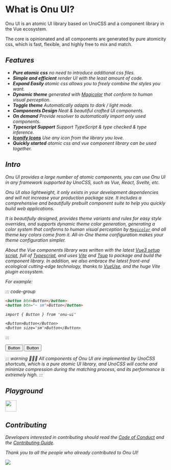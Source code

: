 # What is Onu UI?

Onu UI is an atomic UI library based on UnoCSS and a component library in the Vue ecosystem.

The core is opinionated and all components are generated by pure atomicity css, which is fast, flexible, and highly free to mix and match.

## <i i-carbon-delivery-parcel /> Features

<ul important="list-none pl-0">
<li flex="~ items-center gap-2" class="group">
<i i-carbon-badge shrink-0 group-hover:text-theme-500 />
<b shrink-0>Pure atomic css</b> no need to introduce additional css files.
</li>
<li flex="~ items-center gap-2" class="group">
<i i-carbon-ibm-watsonx-code-assistant-for-z-refactor shrink-0 group-hover:text-theme-500 />
<b shrink-0>Simple and efficient</b> render UI with the least amount of code.
</li>
<li flex="~ items-center gap-2" class="group">
<i i-carbon-ibm-watson-studio shrink-0 group-hover:text-theme-500 />
<b shrink-0>Expand Easily </b> atomic css allows you to freely combine the styles you want.
</li>
<li flex="~ items-center gap-2" class="group">
<i i-carbon-color-palette shrink-0 group-hover:text-theme-500 />
<b shrink-0>Dynamic theme</b> generated with <a href="https://github.com/zyyv/magic-color" target="_blank">Magicolor</a> that conform to human visual perception.
</li>
<li flex="~ items-center gap-2" class="group">
<i i-carbon-haze-night shrink-0 group-hover:text-theme-500 />
<b shrink-0>Toggle theme</b> Automatically adapts to dark / light mode.
</li>
<li flex="~ items-center gap-2" class="group">
<i i-carbon-heat-map-02 shrink-0 group-hover:text-theme-500 />
<b shrink-0>Components Design</b> Neat & beautiful crafted UI components.
</li>
<li flex="~ items-center gap-2" class="group">
<i i-carbon-join-inner shrink-0 group-hover:text-theme-500 />
<b shrink-0>On demand</b> Provide resolver to automatically import only used components.
</li>
<li flex="~ items-center gap-2" class="group">
<i i-carbon-types shrink-0 group-hover:text-theme-500 />
<b shrink-0>Typescript Support</b> Support TypeScript & type checked & type inference.
</li>
<li flex="~ items-center gap-2" class="group">
<i i-carbon-chart-bubble-packed shrink-0 group-hover:text-theme-500 />
<b shrink-0><a important-fw-600 href="https://icones.js.org/" target="_blank">Iconify Icons</a></b> Use any icon from the library you love.
</li>
<li flex="~ items-center gap-2" class="group">
<i i-carbon-chart-relationship shrink-0 group-hover:text-theme-500 />
<b shrink-0>Quickly started</b> atomic css and vue component library can be used together.
</li>
</ul>

## <i i-carbon-document-word-processor-reference /> Intro

Onu UI provides a large number of atomic components, you can use Onu UI in any framework supported by UnoCSS, such as Vue, React, Svelte, etc.

Onu UI also lightweight, it only exists in your development dependencies and will not increase your production package size. It includes a comprehensive and beautifully prebuilt component suite to help you quickly build web applications.

It is beautifully designed, provides theme variants and rules for easy style overrides, and supports dynamic theme color generation, generating a color system that conforms to human visual perception by [`Magicolor`](https://github.com/zyyv/magic-color) and all theme key colors come from it. All-in-One theme configuration makes your theme configuration simpler.

About the Vue components library was written with the latest [Vue3 setup script](https://vuejs.org/guide/typescript/composition-api.html), full of [Typescript](https://www.typescriptlang.org/), and uses [Vite](https://vitejs.dev/) and [Tsup](https://github.com/egoist/tsup) to package and build the component library. In addition, we also embrace the latest front-end ecological cutting-edge technology, thanks to [VueUse](https://vueuse.org/), and the huge Vite plugin ecosystem.

For example:

::: code-group
  ```html [unocss]
  <button btn>Button</button>
  <button btn="~ sm">Button</button>
  ```
  ```vue [vue]
  import { Button } from 'onu-ui'

  <Button>Button</Button>
  <Button size='sm'>Button</Button>
  ```
:::

<button btn>Button</button>
<button ml-2 btn="~ sm">Button</button>

::: warning 🌟🌟🌟
All components of Onu UI are implemented by UnoCSS shortcuts, which is a pure atomic UI library, and UnoCSS will cache and minimize compression during the matching process, and its performance is extremely high.
:::

## <i i-carbon-template /> Playground

<a target="_blank"  href="https://stackblitz.com/edit/onu-starter">
<img src="https://img.shields.io/badge/Try%20on%20Stackblitz-1877F2?style=for-the-badge&logo=stackblitz&logoColor=white" height="35" />
</a>

<!-- ## Discussions

Since `OnuUI` is under intensive development, we need your valuable comments and feature requirements of the component

Welcome to contact us at [Discussions](https://github.com/onu-ui/onu-ui/discussions) or [Issues](https://github.com/onu-ui/onu-ui/issues/new/choose), we will be more than happy to reply to your message.

If you submit any bugs, please use the [OnuUI Playground](https://onu.zyob.top/play/) to provide a minimal reproduction. -->

## <i i-carbon-user-favorite-alt-filled /> Contributing

Developers interested in contributing should read the [Code of Conduct](https://github.com/onu-ui/onu-ui/blob/main/CODE_OF_CONDUCT.md) and the [Contributing Guide](https://github.com/onu-ui/onu-ui/blob/main/CONTRIBUTING.md).

Thank you to all the people who already contributed to Onu UI!

<a href="https://github.com/onu-ui/onu-ui/graphs/contributors"><img src="https://contributors.nn.ci/api?repo=onu-ui/onu-ui" /></a>

